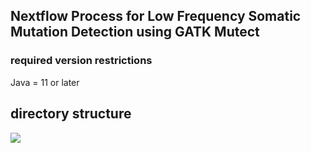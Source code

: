 ## Nextflow Process for Low Frequency Somatic Mutation Detection using GATK Mutect
### required version restrictions
Java = 11 or later

## directory structure
<img src="/home/ankana.banerjee/Pictures/7032465.jpg">
